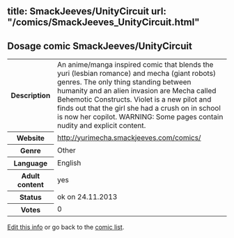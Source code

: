 title: SmackJeeves/UnityCircuit
url: "/comics/SmackJeeves_UnityCircuit.html"
---
Dosage comic SmackJeeves/UnityCircuit
-----------------------------------------

<p id="msg"></p>
<script type="text/javascript">
if (window.location.search === '?edit_info_mail=sent_ok') {
  var elem = document.getElementById("msg");
  elem.innerHTML = 'Edited information sucessfully sent for review, which is usually done daily. Thanks!';
  elem.className = 'ok';
}
</script>
<table class="comicinfo">
<tr>
<th>Description</th><td>An anime/manga inspired comic that blends the yuri (lesbian romance) and mecha (giant robots) genres. The only thing standing between humanity and an alien invasion are Mecha called Behemotic Constructs. Violet is a new pilot and finds out that the girl she had a crush on in school is now her copilot. WARNING: Some pages contain nudity and explicit content.</td>
</tr>
<tr>
<th>Website</th><td><a href="http://yurimecha.smackjeeves.com/comics/">http://yurimecha.smackjeeves.com/comics/</a></td>
</tr>
<tr>
<th>Genre</th><td>Other</td>
</tr>
<tr>
<th>Language</th><td>English</td>
</tr>
<tr>
<th>Adult content</th><td>yes</td>
</tr>
<tr>
<th>Status</th><td>ok on 24.11.2013</td>
</tr>
<tr>
<th>Votes</th><td>0</td>
</tr>
</table>

[Edit this info](SmackJeeves_UnityCircuit_edit.html) or go back to the [comic list](../comic-index.html).
